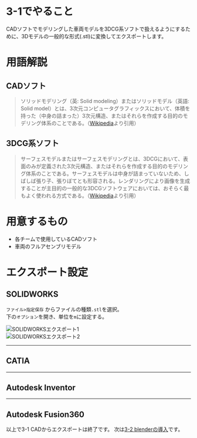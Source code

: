 # 3-1でやること  
CADソフトでモデリングした車両モデルを3DCG系ソフトで扱えるようにするために、3Dモデルの一般的な形式(.stl)に変換してエクスポートします。
# 用語解説
## CADソフト
>ソリッドモデリング（英: Solid modeling）またはソリッドモデル（英語: Solid model）とは、3次元コンピュータグラフィックスにおいて、体積を持った（中身の詰まった）3次元構造、またはそれらを作成する目的のモデリング体系のことである。（[Wikipedia](https://ja.wikipedia.org/wiki/%E3%82%BD%E3%83%AA%E3%83%83%E3%83%89%E3%83%A2%E3%83%87%E3%83%AA%E3%83%B3%E3%82%B0)より引用）
## 3DCG系ソフト
>サーフェスモデルまたはサーフェスモデリングとは、3DCGにおいて、表面のみが定義された3次元構造、またはそれらを作成する目的のモデリング体系のことである。サーフェスモデルは中身が詰まっていないため、しばしば張り子、張りぼてとも形容される。レンダリングにより画像を生成することが主目的の一般的な3DCGソフトウェアにおいては、おそらく最もよく使われる方式である。（[Wikipedia](https://ja.wikipedia.org/wiki/%E3%82%B5%E3%83%BC%E3%83%95%E3%82%A7%E3%82%B9%E3%83%A2%E3%83%87%E3%83%AA%E3%83%B3%E3%82%B0)より引用）
# 用意するもの
- 各チームで使用しているCADソフト  
- 車両のフルアセンブリモデル

# エクスポート設定
## SOLIDWORKS
`ファイル>指定保存` からファイルの種類`.stl`を選択。  
下の`オプション`を開き、単位を`m`に設定する。  

![SOLIDWORKSエクスポート1](https://user-images.githubusercontent.com/81402033/122312054-6c853500-cf4e-11eb-8552-6eb1da10ea51.jpg)  
![SOLIDWORKSエクスポート2](https://user-images.githubusercontent.com/81402033/122312693-b884a980-cf4f-11eb-9a65-ccbcfaa90fe8.jpg)
___
## CATIA 
___
## Autodesk Inventor 
___
## Autodesk Fusion360
以上で3-1 CADからエクスポートは終了です。
次は[3-2 blenderの導入](https://github.com/JSAE-ARCHIVES/MOD-Tutorial/blob/main/3%E7%AB%A0%203D%E3%83%A2%E3%83%87%E3%83%AB%E3%81%AE%E4%BD%9C%E6%88%90/3-2%203D%E3%83%A2%E3%83%87%E3%83%AA%E3%83%B3%E3%82%B0%E3%82%BD%E3%83%95%E3%83%88(blender)%E3%81%AE%E5%B0%8E%E5%85%A5.md)です。
